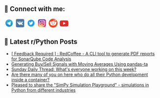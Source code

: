 ## 🔎 Connect with me:
[<img src="https://github.com/bullbesh/bullbesh/blob/main/images/Telegram.png" width="32" height="32" />](https://t.me/bullbesh)
[<img src="https://github.com/bullbesh/bullbesh/blob/main/images/VK.png" width="32" height="32" />](https://vk.com/bullbesh)
[<img src="https://github.com/bullbesh/bullbesh/blob/main/images/Twitter.png" width="32" height="32" />](https://twitter.com/bullbesh1)
[<img src="https://github.com/bullbesh/bullbesh/blob/main/images/Instagram.png" width="32" height="32" />](https://www.instagram.com/bullbesh)
[<img src="https://github.com/bullbesh/bullbesh/blob/main/images/Reddit.png" width="32" height="32" />](https://www.reddit.com/user/bullbesh)
[<img src="https://github.com/bullbesh/bullbesh/blob/main/images/YouTube.png" width="32" height="32" />](https://www.youtube.com/channel/UCtfjRs6uzgq5mfm8S06WTcg)

## 📕 Latest r/Python Posts
<!-- BLOG-POST-LIST:START -->
- [[ Feedback Required ] : RedCoffee - A CLI tool to generate PDF reports for SonarQube Code Analysis](https://www.reddit.com/r/Python/comments/1lnabbu/feedback_required_redcoffee_a_cli_tool_to/)
- [Generating Buy/Sell Signals with Moving Averages Using pandas-ta](https://www.reddit.com/r/Python/comments/1ln81h1/generating_buysell_signals_with_moving_averages/)
- [Sunday Daily Thread: What&#39;s everyone working on this week?](https://www.reddit.com/r/Python/comments/1ln12ce/sunday_daily_thread_whats_everyone_working_on/)
- [Are there many of you on here who do all their Python development inside a container?](https://www.reddit.com/r/Python/comments/1lmztd5/are_there_many_of_you_on_here_who_do_all_their/)
- [Pleased to share the &quot;SimPy Simulation Playground&quot; - simulations in Python from different industries](https://www.reddit.com/r/Python/comments/1lmxlbd/pleased_to_share_the_simpy_simulation_playground/)
<!-- BLOG-POST-LIST:END -->
